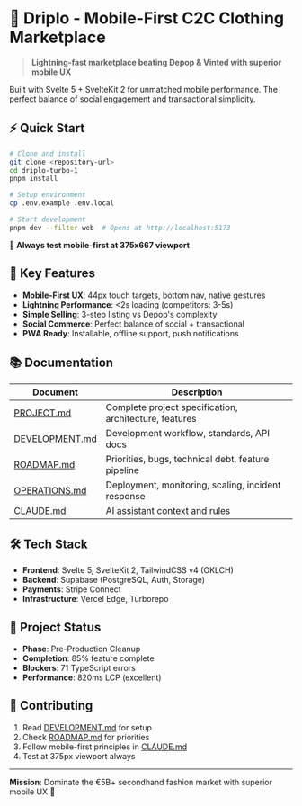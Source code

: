 # 📱 Driplo - Mobile-First C2C Clothing Marketplace

> **Lightning-fast marketplace beating Depop & Vinted with superior mobile UX**

Built with Svelte 5 + SvelteKit 2 for unmatched mobile performance. The perfect balance of social engagement and transactional simplicity.

## ⚡ **Quick Start**

```bash
# Clone and install
git clone <repository-url>
cd driplo-turbo-1
pnpm install

# Setup environment
cp .env.example .env.local

# Start development
pnpm dev --filter web  # Opens at http://localhost:5173
```

**📱 Always test mobile-first at 375x667 viewport**

## 🚀 **Key Features**

- **Mobile-First UX**: 44px touch targets, bottom nav, native gestures
- **Lightning Performance**: <2s loading (competitors: 3-5s)
- **Simple Selling**: 3-step listing vs Depop's complexity
- **Social Commerce**: Perfect balance of social + transactional
- **PWA Ready**: Installable, offline support, push notifications

## 📚 **Documentation**

| Document | Description |
|----------|-------------|
| [PROJECT.md](./PROJECT.md) | Complete project specification, architecture, features |
| [DEVELOPMENT.md](./DEVELOPMENT.md) | Development workflow, standards, API docs |
| [ROADMAP.md](./ROADMAP.md) | Priorities, bugs, technical debt, feature pipeline |
| [OPERATIONS.md](./OPERATIONS.md) | Deployment, monitoring, scaling, incident response |
| [CLAUDE.md](./CLAUDE.md) | AI assistant context and rules |

## 🛠 **Tech Stack**

- **Frontend**: Svelte 5, SvelteKit 2, TailwindCSS v4 (OKLCH)
- **Backend**: Supabase (PostgreSQL, Auth, Storage)
- **Payments**: Stripe Connect
- **Infrastructure**: Vercel Edge, Turborepo

## 🎯 **Project Status**

- **Phase**: Pre-Production Cleanup
- **Completion**: 85% feature complete
- **Blockers**: 71 TypeScript errors
- **Performance**: 820ms LCP (excellent)

## 🤝 **Contributing**

1. Read [DEVELOPMENT.md](./DEVELOPMENT.md) for setup
2. Check [ROADMAP.md](./ROADMAP.md) for priorities
3. Follow mobile-first principles in [CLAUDE.md](./CLAUDE.md)
4. Test at 375px viewport always

---

**Mission**: Dominate the €5B+ secondhand fashion market with superior mobile UX 🚀